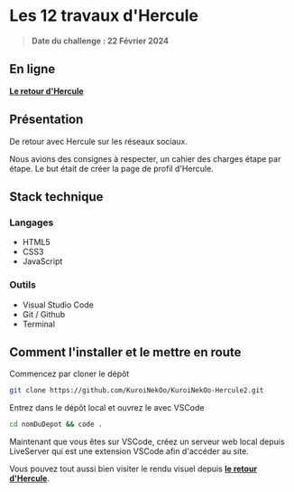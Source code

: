 # Les 12 travaux d'Hercule

> <strong>Date du challenge : 22 Février 2024</strong>

## En ligne

<a href="https://kuroinekoo.github.io/KuroiNekOo-Hercule2/"><strong>Le retour d'Hercule</strong></a>

## Présentation

De retour avec Hercule sur les réseaux sociaux.

Nous avions des consignes à respecter, un cahier des charges étape par étape. Le but était de créer la page de profil d'Hercule.

## Stack technique

### Langages

- HTML5
- CSS3
- JavaScript

### Outils

- Visual Studio Code
- Git / Github
- Terminal

## Comment l'installer et le mettre en route

Commencez par cloner le dépôt

```bash
git clone https://github.com/KuroiNekOo/KuroiNekOo-Hercule2.git
```

Entrez dans le dépôt local et ouvrez le avec VSCode

```bash
cd nomDuDepot && code .
```

Maintenant que vous êtes sur VSCode, créez un serveur web local depuis LiveServer qui est une extension VSCode afin d'accéder au site.

Vous pouvez tout aussi bien visiter le rendu visuel depuis <a href="https://kuroinekoo.github.io/KuroiNekOo-Hercule/"><strong>le retour d'Hercule</strong></a>.
